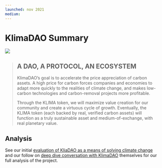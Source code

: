 ```yaml
---
launched: nov 2021
medium: 
---
```


# KlimaDAO Summary

![](/assets/klimadao-home-20220119214836.png)

> ## A DAO, A PROTOCOL, AN ECOSYSTEM
> 
> KlimaDAO’s goal is to accelerate the price appreciation of carbon assets. A high price for carbon forces companies and economies to adapt more quickly to the realities of climate change, and makes low-carbon technologies and carbon-removal projects more profitable.
> 
> Through the KLIMA token, we will maximize value creation for our community and create a virtuous cycle of growth. Eventually, the KLIMA token (each backed by real, verified carbon assets) will function as a truly sustainable asset and medium-of-exchange, with real planetary value.

## Analysis

See our initial [evaluation of KliaDAO as a means of solving climate change](/notes/collective-action-problems-and-climate-change.md) and our follow on [deep dive conversation with KlimaDAO](https://web3.lifeitself.org/notes/in-conversation-with-klimadao-part-one) themselves for our full analysis of the project.
